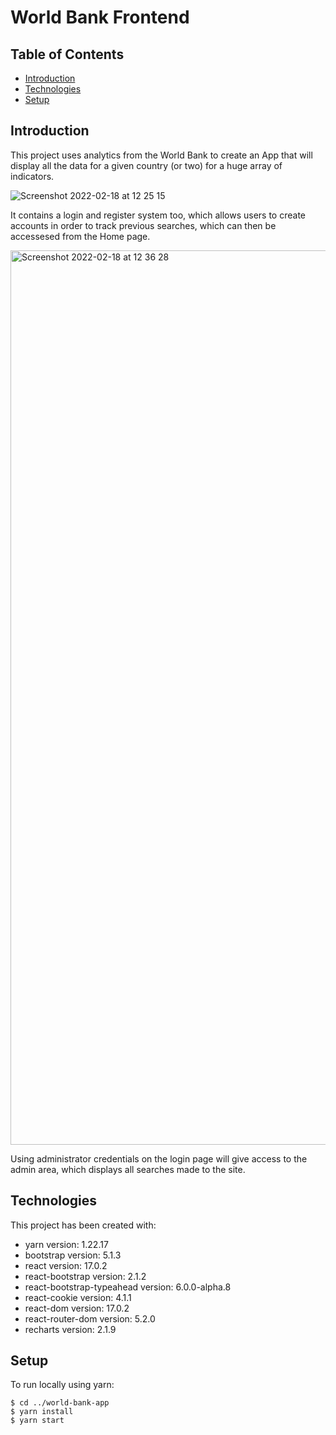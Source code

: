 # World Bank Frontend

## Table of Contents

* [Introduction](#introduction)
* [Technologies](#technologies)
* [Setup](#setup)

## Introduction

This project uses analytics from the World Bank to create an App that will display all the data for a given country (or two) for a huge array of indicators. 

![Screenshot 2022-02-18 at 12 25 15](https://user-images.githubusercontent.com/94084605/154683920-9ef498a6-9178-4b56-a7fa-34381f438dac.png)

It contains a login and register system too, which allows users to create accounts in order to track previous searches, which can then be accessesed from the Home page. 

<img width="1431" alt="Screenshot 2022-02-18 at 12 36 28" src="https://user-images.githubusercontent.com/94084605/154684110-dc7491e1-52d4-46fb-aa70-fcd42df716ad.png">

Using administrator credentials on the login page will give access to the admin area, which displays all searches made to the site.


## Technologies

This project has been created with:

* yarn version: 1.22.17
* bootstrap version: 5.1.3
* react version: 17.0.2
* react-bootstrap version: 2.1.2
* react-bootstrap-typeahead version: 6.0.0-alpha.8
* react-cookie version: 4.1.1
* react-dom version: 17.0.2
* react-router-dom version: 5.2.0
* recharts version: 2.1.9

## Setup

To run locally using yarn:
```
$ cd ../world-bank-app
$ yarn install
$ yarn start
```
